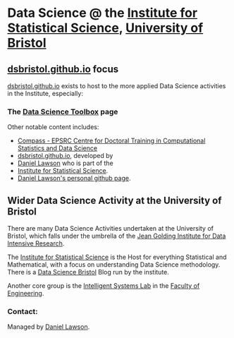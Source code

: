 # Data Science @ the [Institute for Statistical Science](https://www.bristolmathsresearch.org/statistical-science/), [University of Bristol](bristol.ac.uk/)

## [dsbristol.github.io](dsbristol.github.io) focus

[dsbristol.github.io](dsbristol.github.io) exists to host to the more applied Data Science activities in the Institute, especially:

### The [Data Science Toolbox](https://dsbristol.github.io/dst) page

Other notable content includes:

* [Compass - EPSRC Centre for Doctoral Training in Computational Statistics and Data Science](http://www.bristol.ac.uk/cdt/compass/)
* [dsbristol.github.io](dsbristol.github.io), developed by
* [Daniel Lawson](http://www.maths.bristol.ac.uk/~madjl/) who is part of the
* [Institute for Statistical Science](https://www.bristolmathsresearch.org/statistical-science/).
* [Daniel Lawson's personal github page](https://danjlawson.github.io).

## Wider Data Science Activity at the University of Bristol

There are many Data Science Activities undertaken at the University of Bristol, which falls under the umbrella of the [Jean Golding Institute for Data Intensive Research](http://www.bristol.ac.uk/golding/).

The [Institute for Statistical Science](https://www.bristolmathsresearch.org/statistical-science/) is the Host for everything Statistical and Mathematical, with a focus on understanding Data Science methodology. There is a [Data Science Bristol](https://datascience.bris.ac.uk/) Blog run by the institute.

Another core group is the [Intelligent Systems Lab](https://intelligentsystems.bristol.ac.uk/) in the [Faculty of Engineering](http://www.bristol.ac.uk/engineering/).

### Contact:

Managed by [Daniel Lawson](http://www.maths.bristol.ac.uk/~madjl/).
